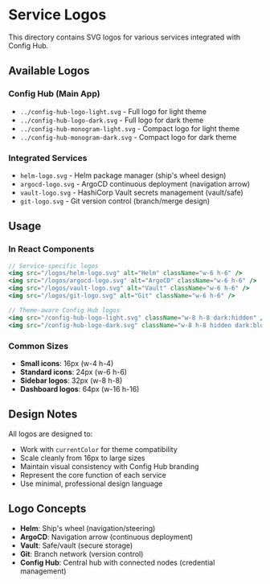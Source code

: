# Service Logos

This directory contains SVG logos for various services integrated with Config Hub.

## Available Logos

### **Config Hub (Main App)**
- `../config-hub-logo-light.svg` - Full logo for light theme
- `../config-hub-logo-dark.svg` - Full logo for dark theme  
- `../config-hub-monogram-light.svg` - Compact logo for light theme
- `../config-hub-monogram-dark.svg` - Compact logo for dark theme

### **Integrated Services**
- `helm-logo.svg` - Helm package manager (ship's wheel design)
- `argocd-logo.svg` - ArgoCD continuous deployment (navigation arrow)
- `vault-logo.svg` - HashiCorp Vault secrets management (vault/safe)
- `git-logo.svg` - Git version control (branch/merge design)

## Usage

### **In React Components**
```jsx
// Service-specific logos
<img src="/logos/helm-logo.svg" alt="Helm" className="w-6 h-6" />
<img src="/logos/argocd-logo.svg" alt="ArgoCD" className="w-6 h-6" />
<img src="/logos/vault-logo.svg" alt="Vault" className="w-6 h-6" />
<img src="/logos/git-logo.svg" alt="Git" className="w-6 h-6" />

// Theme-aware Config Hub logos
<img src="/config-hub-logo-light.svg" className="w-8 h-8 dark:hidden" />
<img src="/config-hub-logo-dark.svg" className="w-8 h-8 hidden dark:block" />
```

### **Common Sizes**
- **Small icons**: 16px (w-4 h-4)
- **Standard icons**: 24px (w-6 h-6)  
- **Sidebar logos**: 32px (w-8 h-8)
- **Dashboard logos**: 64px (w-16 h-16)

## Design Notes

All logos are designed to:
- Work with `currentColor` for theme compatibility
- Scale cleanly from 16px to large sizes
- Maintain visual consistency with Config Hub branding
- Represent the core function of each service
- Use minimal, professional design language

## Logo Concepts

- **Helm**: Ship's wheel (navigation/steering)
- **ArgoCD**: Navigation arrow (continuous deployment)
- **Vault**: Safe/vault (secure storage)
- **Git**: Branch network (version control)
- **Config Hub**: Central hub with connected nodes (credential management)